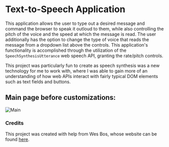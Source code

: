 # Text-to-Speech Application

This application allows the user to type out a desired message and command the browser to speak it outloud to them, while also controlling the pitch of the voice and the speed at which the message is read. The user additionally has the option to change the type of voice that reads the message from a dropdown list above the controls. This application's functionality is accomplished through the utilization of the ```SpeechSynthesisUtterance``` web speech API, granting the rate/pitch controls.

This project was particularly fun to create as speech synthesis was a new technology for me to work with, where I was able to gain more of an understanding of how web APIs interact with fairly typical DOM elements such as text fields and buttons.

## Main page before customizations:

![Main](https://i.imgur.com/LDV6IE9.png?1 'Main')

### Credits

This project was created with help from Wes Bos, whose website can be found [here](https://wesbos.com/).
